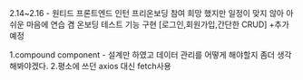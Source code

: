 2.14~2.16 - 원티드 프론트엔드 인턴 프리온보딩 참여 희망 했지만 일정이 맞지 않아 아쉬운 마음에 연습 겸 온보딩 테스트 기능 구현 [로그인,회원가입,간단한 CRUD] +추가예정

1.compound component - 설계만 하였고 데이터 관리를 어떻게 해야할지 좀더 생각해봐야겠다.
2.평소에 쓰던 axios 대신 fetch사용

